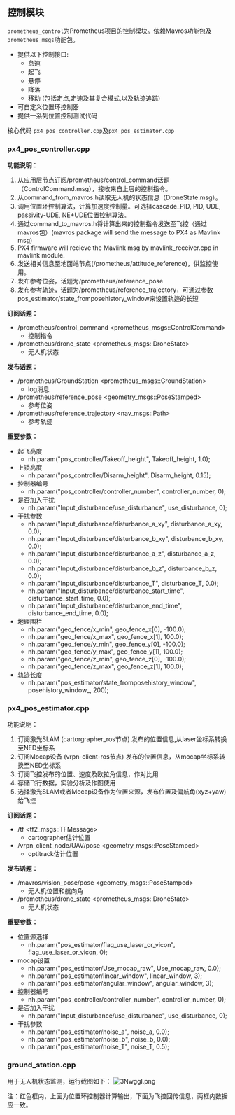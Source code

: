 ﻿## 控制模块

`prometheus_control`为Prometheus项目的控制模块。依赖Mavros功能包及`prometheus_msgs`功能包。

-   提供以下控制接口:
    -   怠速
    -   起飞
    -   悬停
    -   降落
    -   移动 (包括定点,定速及其复合模式,以及轨迹追踪)
-   可自定义位置环控制器
-   提供一系列位置控制测试代码

核心代码 `px4_pos_controller.cpp`及`px4_pos_estimator.cpp`

### px4_pos_controller.cpp

**功能说明**：
1. 从应用层节点订阅/prometheus/control_command话题（ControlCommand.msg），接收来自上层的控制指令。
2. 从command_from_mavros.h读取无人机的状态信息（DroneState.msg）。
3. 调用位置环控制算法，计算加速度控制量。可选择cascade_PID, PID, UDE, passivity-UDE, NE+UDE位置控制算法。
4. 通过command_to_mavros.h将计算出来的控制指令发送至飞控（通过mavros包）(mavros package will send the message to PX4 as Mavlink msg)
5. PX4 firmware will recieve the Mavlink msg by mavlink_receiver.cpp in mavlink module.
6. 发送相关信息至地面站节点(/prometheus/attitude_reference)，供监控使用。
7. 发布参考位姿，话题为/prometheus/reference_pose
8. 发布参考轨迹，话题为/prometheus/reference_trajectory，可通过参数pos_estimator/state_fromposehistory_window来设置轨迹的长短

**订阅话题：**
- /prometheus/control_command <prometheus_msgs::ControlCommand> 
	- 控制指令
-  /prometheus/drone_state <prometheus_msgs::DroneState>
	- 无人机状态

**发布话题：**
- /prometheus/GroundStation <prometheus_msgs::GroundStation>
	- log消息
- /prometheus/reference_pose <geometry_msgs::PoseStamped>
	- 参考位姿
- /prometheus/reference_trajectory <nav_msgs::Path>
	- 参考轨迹

**重要参数：**

 - 起飞高度
	- nh.param<float>("pos_controller/Takeoff_height", Takeoff_height, 1.0);
 - 上锁高度
	- nh.param<float>("pos_controller/Disarm_height", Disarm_height, 0.15);
 - 控制器编号
	- nh.param<int>("pos_controller/controller_number", controller_number, 0);
 - 是否加入干扰
	- nh.param<int>("Input_disturbance/use_disturbance", use_disturbance, 0);
 - 干扰参数
	 - nh.param<float>("Input_disturbance/disturbance_a_xy", disturbance_a_xy, 0.0);
	 - nh.param<float>("Input_disturbance/disturbance_b_xy", disturbance_b_xy, 0.0);
	 - nh.param<float>("Input_disturbance/disturbance_a_z", disturbance_a_z, 0.0); 
	 - nh.param<float>("Input_disturbance/disturbance_b_z", disturbance_b_z, 0.0);
	 - nh.param<float>("Input_disturbance/disturbance_T", disturbance_T, 0.0); 
	 - nh.param<float>("Input_disturbance/disturbance_start_time", disturbance_start_time, 0.0);
	 - nh.param<float>("Input_disturbance/disturbance_end_time", disturbance_end_time, 0.0);
- 地理围栏
	- nh.param<float>("geo_fence/x_min", geo_fence_x[0], -100.0);
	- nh.param<float>("geo_fence/x_max", geo_fence_x[1], 100.0);
	- nh.param<float>("geo_fence/y_min", geo_fence_y[0], -100.0);
	- nh.param<float>("geo_fence/y_max", geo_fence_y[1], 100.0);
	- nh.param<float>("geo_fence/z_min", geo_fence_z[0], -100.0);
	- nh.param<float>("geo_fence/z_max", geo_fence_z[1], 100.0);
- 轨迹长度
	- nh.param<int>("pos_estimator/state_fromposehistory_window", posehistory_window_, 200);


### px4_pos_estimator.cpp

功能说明：
1. 订阅激光SLAM (cartorgrapher_ros节点) 发布的位置信息,从laser坐标系转换至NED坐标系
2. 订阅Mocap设备 (vrpn-client-ros节点) 发布的位置信息，从mocap坐标系转换至NED坐标系
3. 订阅飞控发布的位置、速度及欧拉角信息，作对比用
4. 存储飞行数据，实验分析及作图使用
5. 选择激光SLAM或者Mocap设备作为位置来源，发布位置及偏航角(xyz+yaw)给飞控

**订阅话题：**
- /tf <tf2_msgs::TFMessage>
	- cartographer估计位置
-  /vrpn_client_node/UAV/pose <geometry_msgs::PoseStamped>
	- optitrack估计位置

**发布话题：**
- /mavros/vision_pose/pose <geometry_msgs::PoseStamped>
	- 无人机位置和航向角
- /prometheus/drone_state <prometheus_msgs::DroneState>
	- 无人机状态

**重要参数：**

 - 位置源选择
	- nh.param<int>("pos_estimator/flag_use_laser_or_vicon", flag_use_laser_or_vicon, 0);
 - mocap设置
	- nh.param<float>("pos_estimator/Use_mocap_raw", Use_mocap_raw, 0.0);
	- nh.param<int>("pos_estimator/linear_window", linear_window, 3);
	- nh.param<int>("pos_estimator/angular_window", angular_window, 3);
 - 控制器编号
	- nh.param<int>("pos_controller/controller_number", controller_number, 0);
 - 是否加入干扰
	- nh.param<int>("Input_disturbance/use_disturbance", use_disturbance, 0);
 - 干扰参数
	- nh.param<float>("pos_estimator/noise_a", noise_a, 0.0);
	- nh.param<float>("pos_estimator/noise_b", noise_b, 0.0);
	- nh.param<float>("pos_estimator/noise_T", noise_T, 0.5);

### ground_station.cpp

用于无人机状态监测，运行截图如下：
![3NwggI.png](https://s2.ax1x.com/2020/02/26/3NwggI.png)

注：红色框内，上面为位置环控制器计算输出，下面为飞控回传信息，两框内数据应一致。
